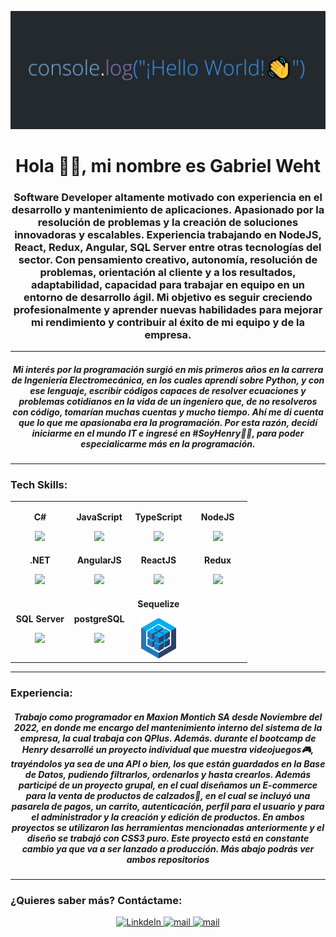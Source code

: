 <p align='center'>
    <img src='https://github.com/gabrielweht/gabrielweht/blob/main/imgageRead.jpg' </img>
</p>

<h1 align="center">Hola 👋👋, mi nombre es Gabriel Weht</h1>

<h3 align="center">Software Developer altamente motivado con experiencia en el desarrollo y mantenimiento de aplicaciones. Apasionado por la resolución de problemas y la creación de soluciones innovadoras y escalables. Experiencia trabajando en NodeJS, React, Redux, Angular, SQL Server entre otras tecnologías del sector. Con pensamiento creativo, autonomía, resolución de problemas, orientación al cliente y a los resultados, adaptabilidad, capacidad para trabajar en equipo en un entorno de desarrollo ágil. Mi objetivo es seguir creciendo profesionalmente y aprender nuevas habilidades para mejorar mi rendimiento y contribuir al éxito de mi equipo y de la empresa.</h3>

<hr/>

<h5 align='center'>Mi interés por la programación surgió en mis primeros años en la carrera de Ingeniería Electromecánica, en los cuales aprendí sobre Python, y con ese lenguaje, escribir códigos capaces de resolver ecuaciones y problemas cotidianos en la vida de un ingeniero que, de no resolveros con código, tomarían muchas cuentas y mucho tiempo. Ahí me di cuenta que lo que me apasionaba era la programación. Por esta razón, decidí iniciarme en el mundo IT e ingresé en #SoyHenry🚀🚀, para poder especialicarme más en la programación.</h5>

<hr/>

### Tech Skills:

<table align='center'>
<tbody>
    
<tr>  

<td align="center" width="25%">
<p><b><center>C#</center></b></p> 
<img height=65px src="https://img.icons8.com/nolan/64/c-sharp-logo.png"> 
</td> 
    
<td align="center" width="25%">
<p><b><center>JavaScript</center></b></p> 
<img height=65px src="https://img.icons8.com/color/2x/javascript.png"> 
</td> 
    
<td align="center" width="25%">
<p><b><center>TypeScript</center></b></p> 
<img height=65px src="https://img.icons8.com/fluency/512/typescript.png"> 
</td>

<td align="center" width="25%">
<p><b><center>NodeJS</center></b></p> 
<img height=60px src="https://img.icons8.com/color/2x/nodejs.png"> 
</td>

</tr>

<tr>
<td align="center" width="25%">
<p><b><center>.NET</center></b></p> 
<img height=65px src="https://img.icons8.com/color/48/net-framework.png"> 
</td>
    
<td align="center" width="25%">
<p><b><center>AngularJS</center></b></p> 
<img height=65px src="https://img.icons8.com/color/512/angularjs.png"> 
</td>
    
<td align="center" width="25%">
<p><b><center>ReactJS</center></b></p> 
<img height=60px src="https://img.icons8.com/ultraviolet/2x/react.png"> 
</td>

<td align="center" width="25%">
<p><b><center>Redux</center></b></p> 
<img height=65px src="https://img.icons8.com/color/452/redux.png"> 
</td>

</tr>
    
<tr>

<td align="center" width="25%">
<p><b><center>SQL Server</center></b></p> 
<img height=65px src="https://img.icons8.com/color/344/sql.png"> 
</td>

<td align="center" width="25%">
<p><b><center>postgreSQL</center></b></p> 
<img height=65px src="https://img.icons8.com/color/344/postgreesql.png"> 
</td>

<td align="center" width="25%">
<p><b><center>Sequelize</center></b></p> 
<img height=65px src="https://github.com/gabrielweht/gabrielweht/blob/main/logoSequelize.png"> 
</td>
</tr>
   

</tbody>
</table>

<hr/>

### Experiencia:

<h5 align='center'>Trabajo como programador en Maxion Montich SA desde Noviembre del 2022, en donde me encargo del mantenimiento interno del sistema de la empresa, la cual trabaja con QPlus. Además. durante el bootcamp de Henry desarrollé un proyecto individual que muestra videojuegos🎮, trayéndolos ya sea de una API o bien, los que están guardados en la Base de Datos, pudiendo filtrarlos, ordenarlos y hasta crearlos. Además participé de un proyecto grupal, en el cual diseñamos un E-commerce para la venta de productos de calzados👟, en el cual se incluyó una pasarela de pagos, un carrito, autenticación, perfil para el usuario y para el administrador y la creación y edición de productos. En ambos proyectos se utilizaron las herramientas mencionadas anteriormente y el diseño se trabajó con CSS3 puro. Este proyecto está en constante cambio ya que va a ser lanzado a producción.
Más abajo podrás ver ambos repositorios
</h5>

<hr/>

### ¿Quieres saber más? Contáctame: 
<div align='center'>
    <a href="https://www.linkedin.com/in/gabriel-weht/" target="_blank">
      <img alt="LinkdeIn" width="5%" color='white' src="https://img.icons8.com/color/344/linkedin-circled--v1.png" />
    </a>
    <a href="mailto:gabrielestebanw@gmail.com" target="_blank">
        <img src="https://img.icons8.com/color/344/gmail.png" width="5%" alt="mail">
    </a>
    <a href="https://wa.me/+5490351158019304" target="_blank">
        <img src="https://img.icons8.com/color/344/whatsapp.png" width="5%" alt="mail">
    </a>
</div>
